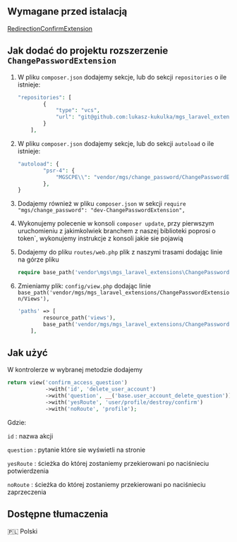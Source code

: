 ## Wymagane przed istalacją

[RedirectionConfirmExtension](https://github.com/lukasz-kukulka/mgs_laravel_extensions/tree/ConfirmAccessExtension)

## Jak dodać do projektu rozszerzenie `ChangePasswordExtension`

1. W pliku `composer.json` dodajemy sekcje, lub do sekcji `repositories` o ile istnieje:
    
    ```php
    "repositories": [
            {
                "type": "vcs",
                "url": "git@github.com:lukasz-kukulka/mgs_laravel_extensions.git"
            }
        ],
    ```
    
2. W pliku `composer.json` dodajemy sekcje, lub do sekcji `autoload` o ile istnieje:
    
    ```php
    "autoload": {
            "psr-4": {
                "MGSCPE\\": "vendor/mgs/change_password/ChangePasswordExtension",
            },
    }
    ```
    
3. Dodajemy również w pliku `composer.json` w sekcji `require`
 `"mgs/change_password": "dev-ChangePasswordExtension",`
4. Wykonujemy polecenie w konsoli `composer update`, przy pierwszym uruchomieniu z jakimkolwiek branchem z naszej biblioteki poprosi o token`, wykonujemy instrukcje z konsoli jakie sie pojawią
5. Dodajemy do pliku `routes/web.php` plik z naszymi trasami dodając linie na górze pliku
    
    ```php
    require base_path('vendor\mgs\mgs_laravel_extensions\ChangePasswordExtension\Routes\routes.php');
    ```
    
6. Zmieniamy plik: `config/view.php`
dodając linie `base_path('vendor/mgs/mgs_laravel_extensions/ChangePasswordExtension/Views'),`
    
    ```php
    'paths' => [
            resource_path('views'),
            base_path('vendor/mgs/mgs_laravel_extensions/ChangePasswordExtension/Views'),
        ],
    
    ```
    

## Jak użyć

W kontrolerze w wybranej metodzie dodajemy

```php
return view('confirm_access_question')
            ->with('id', 'delete_user_account')
            ->with('question', __('base.user_account_delete_question'))
            ->with('yesRoute', 'user/profile/destroy/confirm')
            ->with('noRoute', 'profile');
```

Gdzie:

`id` : nazwa akcji

`question` : pytanie które sie wyświetli na stronie

`yesRoute` : ścieżka do której zostaniemy przekierowani po naciśnieciu potwierdzenia

`noRoute` : ścieżka do której zostaniemy przekierowani po naciśnieciu zaprzeczenia

## Dostępne tłumaczenia

🇵🇱 Polski
